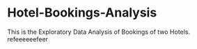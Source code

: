 # Hotel-Bookings-Analysis
This is the Exploratory Data Analysis of Bookings of two Hotels.
refeeeeeefeer
